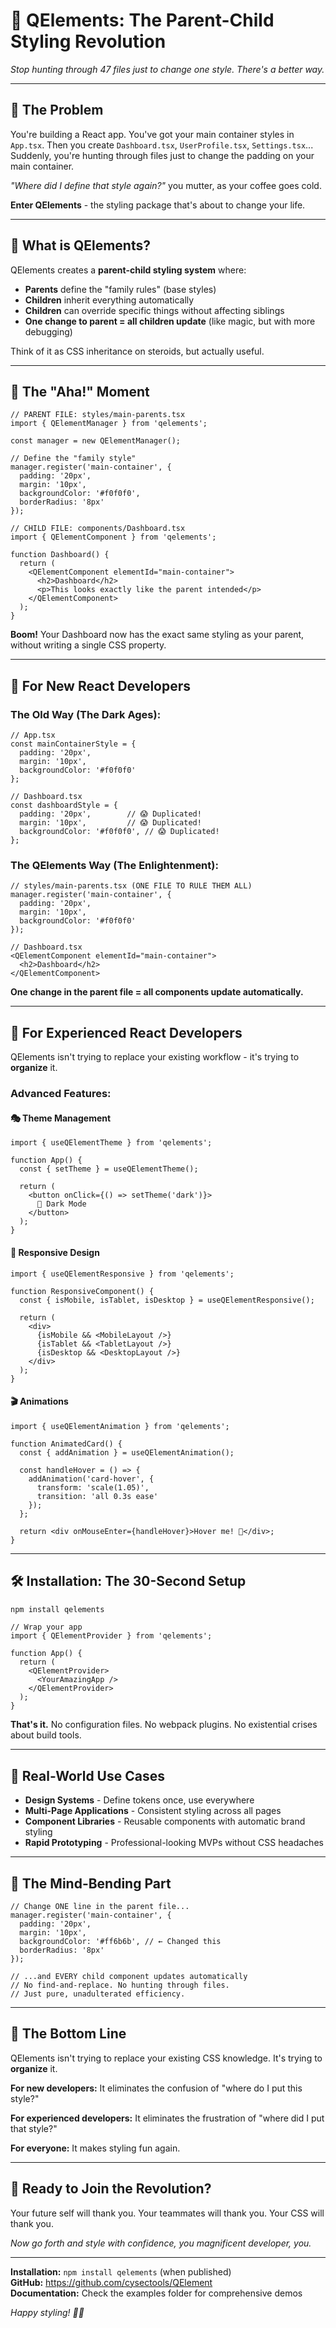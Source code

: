 # 🎨 QElements: The Parent-Child Styling Revolution

*Stop hunting through 47 files just to change one style. There's a better way.*

---

## 🤔 The Problem

You're building a React app. You've got your main container styles in `App.tsx`. Then you create `Dashboard.tsx`, `UserProfile.tsx`, `Settings.tsx`... Suddenly, you're hunting through files just to change the padding on your main container.

*"Where did I define that style again?"* you mutter, as your coffee goes cold.

**Enter QElements** - the styling package that's about to change your life.

---

## 🚀 What is QElements?

QElements creates a **parent-child styling system** where:

- **Parents** define the "family rules" (base styles)
- **Children** inherit everything automatically  
- **Children** can override specific things without affecting siblings
- **One change to parent = all children update** (like magic, but with more debugging)

Think of it as CSS inheritance on steroids, but actually useful.

---

## 🎯 The "Aha!" Moment

```tsx
// PARENT FILE: styles/main-parents.tsx
import { QElementManager } from 'qelements';

const manager = new QElementManager();

// Define the "family style"
manager.register('main-container', {
  padding: '20px',
  margin: '10px',
  backgroundColor: '#f0f0f0',
  borderRadius: '8px'
});
```

```tsx
// CHILD FILE: components/Dashboard.tsx
import { QElementComponent } from 'qelements';

function Dashboard() {
  return (
    <QElementComponent elementId="main-container">
      <h2>Dashboard</h2>
      <p>This looks exactly like the parent intended</p>
    </QElementComponent>
  );
}
```

**Boom!** Your Dashboard now has the exact same styling as your parent, without writing a single CSS property.

---

## 🎨 For New React Developers

### The Old Way (The Dark Ages):
```tsx
// App.tsx
const mainContainerStyle = {
  padding: '20px',
  margin: '10px',
  backgroundColor: '#f0f0f0'
};

// Dashboard.tsx  
const dashboardStyle = {
  padding: '20px',        // 😱 Duplicated!
  margin: '10px',         // 😱 Duplicated!
  backgroundColor: '#f0f0f0', // 😱 Duplicated!
};
```

### The QElements Way (The Enlightenment):
```tsx
// styles/main-parents.tsx (ONE FILE TO RULE THEM ALL)
manager.register('main-container', {
  padding: '20px',
  margin: '10px',
  backgroundColor: '#f0f0f0'
});

// Dashboard.tsx
<QElementComponent elementId="main-container">
  <h2>Dashboard</h2>
</QElementComponent>
```

**One change in the parent file = all components update automatically.**

---

## 🧠 For Experienced React Developers

QElements isn't trying to replace your existing workflow - it's trying to **organize** it.

### Advanced Features:

#### 🎭 **Theme Management**
```tsx
import { useQElementTheme } from 'qelements';

function App() {
  const { setTheme } = useQElementTheme();
  
  return (
    <button onClick={() => setTheme('dark')}>
      🌙 Dark Mode
    </button>
  );
}
```

#### 📱 **Responsive Design**
```tsx
import { useQElementResponsive } from 'qelements';

function ResponsiveComponent() {
  const { isMobile, isTablet, isDesktop } = useQElementResponsive();
  
  return (
    <div>
      {isMobile && <MobileLayout />}
      {isTablet && <TabletLayout />}
      {isDesktop && <DesktopLayout />}
    </div>
  );
}
```

#### 🎬 **Animations**
```tsx
import { useQElementAnimation } from 'qelements';

function AnimatedCard() {
  const { addAnimation } = useQElementAnimation();
  
  const handleHover = () => {
    addAnimation('card-hover', {
      transform: 'scale(1.05)',
      transition: 'all 0.3s ease'
    });
  };
  
  return <div onMouseEnter={handleHover}>Hover me! 🎯</div>;
}
```

---

## 🛠️ Installation: The 30-Second Setup

```bash
npm install qelements
```

```tsx
// Wrap your app
import { QElementProvider } from 'qelements';

function App() {
  return (
    <QElementProvider>
      <YourAmazingApp />
    </QElementProvider>
  );
}
```

**That's it.** No configuration files. No webpack plugins. No existential crises about build tools.

---

## 🎯 Real-World Use Cases

- **Design Systems** - Define tokens once, use everywhere
- **Multi-Page Applications** - Consistent styling across all pages
- **Component Libraries** - Reusable components with automatic brand styling
- **Rapid Prototyping** - Professional-looking MVPs without CSS headaches

---

## 🤯 The Mind-Bending Part

```tsx
// Change ONE line in the parent file...
manager.register('main-container', {
  padding: '20px',
  margin: '10px', 
  backgroundColor: '#ff6b6b', // ← Changed this
  borderRadius: '8px'
});

// ...and EVERY child component updates automatically
// No find-and-replace. No hunting through files. 
// Just pure, unadulterated efficiency.
```

---

## 🎉 The Bottom Line

QElements isn't trying to replace your existing CSS knowledge. It's trying to **organize** it.

**For new developers:** It eliminates the confusion of "where do I put this style?"

**For experienced developers:** It eliminates the frustration of "where did I put that style?"

**For everyone:** It makes styling fun again.

---

## 🚀 Ready to Join the Revolution?

Your future self will thank you. Your teammates will thank you. Your CSS will thank you.

*Now go forth and style with confidence, you magnificent developer, you.*

---

**Installation:** `npm install qelements` (when published)  
**GitHub:** https://github.com/cysectools/QElement  
**Documentation:** Check the examples folder for comprehensive demos

*Happy styling! 🎨✨*

